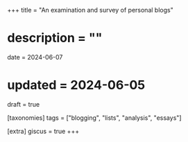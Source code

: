 +++
title = "An examination and survey of personal blogs"
# description = ""
date = 2024-06-07
# updated = 2024-06-05
draft = true

[taxonomies]
tags = ["blogging", "lists", "analysis", "essays"]

[extra]
giscus = true
+++
